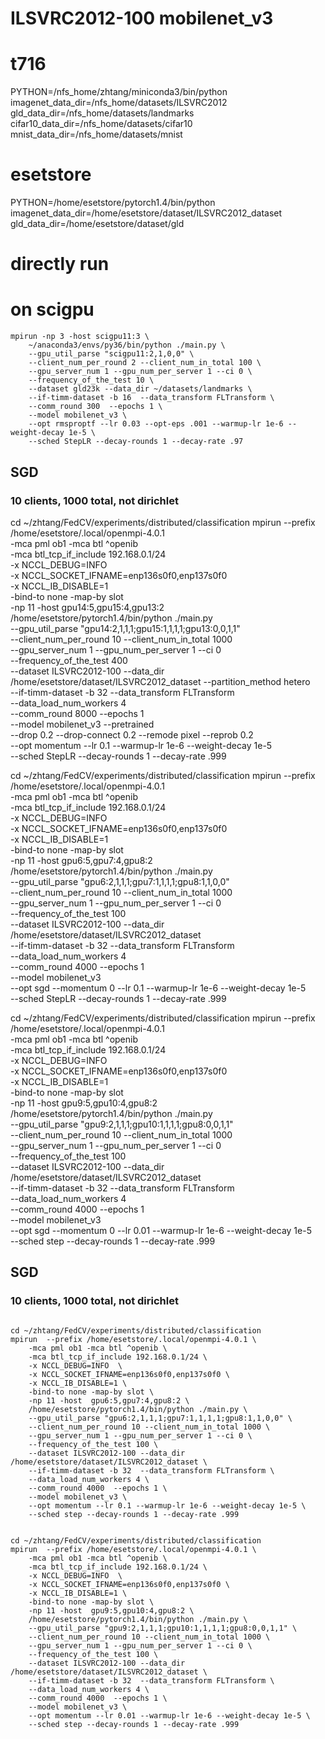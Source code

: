 # ILSVRC2012-100  mobilenet_v3

# t716
PYTHON=/nfs_home/zhtang/miniconda3/bin/python
imagenet_data_dir=/nfs_home/datasets/ILSVRC2012
gld_data_dir=/nfs_home/datasets/landmarks
cifar10_data_dir=/nfs_home/datasets/cifar10
mnist_data_dir=/nfs_home/datasets/mnist

# esetstore
PYTHON=/home/esetstore/pytorch1.4/bin/python
imagenet_data_dir=/home/esetstore/dataset/ILSVRC2012_dataset
gld_data_dir=/home/esetstore/dataset/gld


# directly run
# on scigpu
```
mpirun -np 3 -host scigpu11:3 \
    ~/anaconda3/envs/py36/bin/python ./main.py \
    --gpu_util_parse "scigpu11:2,1,0,0" \
    --client_num_per_round 2 --client_num_in_total 100 \
    --gpu_server_num 1 --gpu_num_per_server 1 --ci 0 \
    --frequency_of_the_test 10 \
    --dataset gld23k --data_dir ~/datasets/landmarks \
    --if-timm-dataset -b 16  --data_transform FLTransform \
    --comm_round 300  --epochs 1 \
    --model mobilenet_v3 \
    --opt rmsproptf --lr 0.03 --opt-eps .001 --warmup-lr 1e-6 --weight-decay 1e-5 \
    --sched StepLR --decay-rounds 1 --decay-rate .97
```

## SGD
### 10 clients, 1000 total, not dirichlet
cd ~/zhtang/FedCV/experiments/distributed/classification
mpirun  --prefix /home/esetstore/.local/openmpi-4.0.1 \
    -mca pml ob1 -mca btl ^openib \
    -mca btl_tcp_if_include 192.168.0.1/24 \
    -x NCCL_DEBUG=INFO  \
    -x NCCL_SOCKET_IFNAME=enp136s0f0,enp137s0f0 \
    -x NCCL_IB_DISABLE=1 \
    -bind-to none -map-by slot \
    -np 11 -host  gpu14:5,gpu15:4,gpu13:2 \
    /home/esetstore/pytorch1.4/bin/python ./main.py \
    --gpu_util_parse "gpu14:2,1,1,1;gpu15:1,1,1,1;gpu13:0,0,1,1" \
    --client_num_per_round 10 --client_num_in_total 1000 \
    --gpu_server_num 1 --gpu_num_per_server 1 --ci 0 \
    --frequency_of_the_test 400 \
    --dataset ILSVRC2012-100 --data_dir /home/esetstore/dataset/ILSVRC2012_dataset --partition_method hetero \
    --if-timm-dataset -b 32  --data_transform FLTransform \
    --data_load_num_workers 4 \
    --comm_round 8000  --epochs 1 \
    --model mobilenet_v3 --pretrained \
    --drop 0.2 --drop-connect 0.2 --remode pixel --reprob 0.2 \
    --opt momentum --lr 0.1 --warmup-lr 1e-6 --weight-decay 1e-5 \
    --sched StepLR --decay-rounds 1 --decay-rate .999

cd ~/zhtang/FedCV/experiments/distributed/classification
mpirun  --prefix /home/esetstore/.local/openmpi-4.0.1 \
    -mca pml ob1 -mca btl ^openib \
    -mca btl_tcp_if_include 192.168.0.1/24 \
    -x NCCL_DEBUG=INFO  \
    -x NCCL_SOCKET_IFNAME=enp136s0f0,enp137s0f0 \
    -x NCCL_IB_DISABLE=1 \
    -bind-to none -map-by slot \
    -np 11 -host  gpu6:5,gpu7:4,gpu8:2 \
    /home/esetstore/pytorch1.4/bin/python ./main.py \
    --gpu_util_parse "gpu6:2,1,1,1;gpu7:1,1,1,1;gpu8:1,1,0,0" \
    --client_num_per_round 10 --client_num_in_total 1000 \
    --gpu_server_num 1 --gpu_num_per_server 1 --ci 0 \
    --frequency_of_the_test 100 \
    --dataset ILSVRC2012-100 --data_dir /home/esetstore/dataset/ILSVRC2012_dataset \
    --if-timm-dataset -b 32  --data_transform FLTransform \
    --data_load_num_workers 4 \
    --comm_round 4000  --epochs 1 \
    --model mobilenet_v3 \
    --opt sgd --momentum 0  --lr 0.1 --warmup-lr 1e-6 --weight-decay 1e-5 \
    --sched StepLR --decay-rounds 1 --decay-rate .999


cd ~/zhtang/FedCV/experiments/distributed/classification
mpirun  --prefix /home/esetstore/.local/openmpi-4.0.1 \
    -mca pml ob1 -mca btl ^openib \
    -mca btl_tcp_if_include 192.168.0.1/24 \
    -x NCCL_DEBUG=INFO  \
    -x NCCL_SOCKET_IFNAME=enp136s0f0,enp137s0f0 \
    -x NCCL_IB_DISABLE=1 \
    -bind-to none -map-by slot \
    -np 11 -host  gpu9:5,gpu10:4,gpu8:2 \
    /home/esetstore/pytorch1.4/bin/python ./main.py \
    --gpu_util_parse "gpu9:2,1,1,1;gpu10:1,1,1,1;gpu8:0,0,1,1" \
    --client_num_per_round 10 --client_num_in_total 1000 \
    --gpu_server_num 1 --gpu_num_per_server 1 --ci 0 \
    --frequency_of_the_test 100 \
    --dataset ILSVRC2012-100 --data_dir /home/esetstore/dataset/ILSVRC2012_dataset \
    --if-timm-dataset -b 32  --data_transform FLTransform \
    --data_load_num_workers 4 \
    --comm_round 4000  --epochs 1 \
    --model mobilenet_v3 \
    --opt sgd --momentum 0  --lr 0.01 --warmup-lr 1e-6 --weight-decay 1e-5 \
    --sched step --decay-rounds 1 --decay-rate .999



## SGD
### 10 clients, 1000 total, not dirichlet
```

cd ~/zhtang/FedCV/experiments/distributed/classification
mpirun  --prefix /home/esetstore/.local/openmpi-4.0.1 \
    -mca pml ob1 -mca btl ^openib \
    -mca btl_tcp_if_include 192.168.0.1/24 \
    -x NCCL_DEBUG=INFO  \
    -x NCCL_SOCKET_IFNAME=enp136s0f0,enp137s0f0 \
    -x NCCL_IB_DISABLE=1 \
    -bind-to none -map-by slot \
    -np 11 -host  gpu6:5,gpu7:4,gpu8:2 \
    /home/esetstore/pytorch1.4/bin/python ./main.py \
    --gpu_util_parse "gpu6:2,1,1,1;gpu7:1,1,1,1;gpu8:1,1,0,0" \
    --client_num_per_round 10 --client_num_in_total 1000 \
    --gpu_server_num 1 --gpu_num_per_server 1 --ci 0 \
    --frequency_of_the_test 100 \
    --dataset ILSVRC2012-100 --data_dir /home/esetstore/dataset/ILSVRC2012_dataset \
    --if-timm-dataset -b 32  --data_transform FLTransform \
    --data_load_num_workers 4 \
    --comm_round 4000  --epochs 1 \
    --model mobilenet_v3 \
    --opt momentum --lr 0.1 --warmup-lr 1e-6 --weight-decay 1e-5 \
    --sched step --decay-rounds 1 --decay-rate .999


cd ~/zhtang/FedCV/experiments/distributed/classification
mpirun  --prefix /home/esetstore/.local/openmpi-4.0.1 \
    -mca pml ob1 -mca btl ^openib \
    -mca btl_tcp_if_include 192.168.0.1/24 \
    -x NCCL_DEBUG=INFO  \
    -x NCCL_SOCKET_IFNAME=enp136s0f0,enp137s0f0 \
    -x NCCL_IB_DISABLE=1 \
    -bind-to none -map-by slot \
    -np 11 -host  gpu9:5,gpu10:4,gpu8:2 \
    /home/esetstore/pytorch1.4/bin/python ./main.py \
    --gpu_util_parse "gpu9:2,1,1,1;gpu10:1,1,1,1;gpu8:0,0,1,1" \
    --client_num_per_round 10 --client_num_in_total 1000 \
    --gpu_server_num 1 --gpu_num_per_server 1 --ci 0 \
    --frequency_of_the_test 100 \
    --dataset ILSVRC2012-100 --data_dir /home/esetstore/dataset/ILSVRC2012_dataset \
    --if-timm-dataset -b 32  --data_transform FLTransform \
    --data_load_num_workers 4 \
    --comm_round 4000  --epochs 1 \
    --model mobilenet_v3 \
    --opt momentum --lr 0.01 --warmup-lr 1e-6 --weight-decay 1e-5 \
    --sched step --decay-rounds 1 --decay-rate .999




